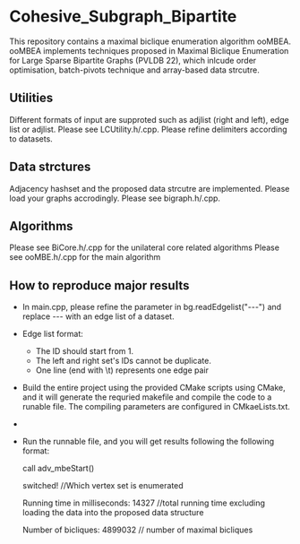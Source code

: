 # Cohesive_Subgraph_Bipartite
This repository contains a maximal biclique enumeration algorithm ooMBEA. 
ooMBEA implements techniques proposed in Maximal Biclique Enumeration for Large Sparse Bipartite Graphs (PVLDB 22), 
which inlcude order optimisation, batch-pivots technique and array-based data strcutre. 


## Utilities
Different formats of input are supproted such as adjlist (right and left), edge list or adjlist. Please see LCUtility.h/.cpp.
Please refine delimiters according to datasets. 

## Data strctures
Adjacency hashset and the proposed data strcutre are implemented. Please load your graphs accrodingly.  Please see bigraph.h/.cpp.

## Algorithms
Please see BiCore.h/.cpp for the unilateral core related algorithms
Please see ooMBE.h/.cpp for the main algorithm

## How to reproduce major results

- In main.cpp, please refine the parameter in bg.readEdgelist("---") and replace --- with an edge list of a dataset.

- Edge list format:
    - The ID should start from 1.
    - The left and right set's IDs cannot be duplicate.
    - One line (end with \t) represents one edge pair

- Build the entire project using the provided CMake scripts using CMake, and it will generate the requried makefile and compile the code to a runable file. The compiling parameters are configured in CMkaeLists.txt.

- 


- Run the runnable file, and you will get results following the following format: 
    
    call adv_mbeStart() 
    
    switched!                            //Which vertex set is enumerated 
    
    Running time in milliseconds: 14327  //total running time excluding loading the data into the proposed data structure 
    
    Number of bicliques: 4899032         // number of maximal bicliques
